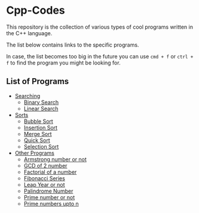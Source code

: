# Cpp-Codes
This repository is the collection of various types of cool programs written in the C++ language. 

The list below contains links to the specific programs.

In case, the list becomes too big in the future you can use `cmd + f` or `ctrl + f` to find the program you might be looking for.

## List of Programs

- [Searching](./Searching)
  - [Binary Search](./Searching/binarysearch.cpp)
  - [Linear Search](./Searching/linearsearch.cpp)
- [Sorts](./Sorts)
  - [Bubble Sort](./Sorts/bubblesort.cpp)
  - [Insertion Sort](./Sorts/insertionsort.cpp)
  - [Merge Sort](./Sorts/mergesort.cpp)
  - [Quick Sort](./Sorts/quicksort.cpp)
  - [Selection Sort](./Sorts/selectionsort.cpp)
- [Other Programs](./otherprograms)
  - [Armstrong number or not](./otherprograms/armstrongnumber.cpp)
  - [GCD of 2 number](./otherprograms/gcd.cpp)
  - [Factorial of a number](./otherprograms/factorial.cpp)
  - [Fibonacci Series](./otherprograms/fibonacci.cpp)
  - [Leap Year or not](./otherprograms/leapyear.cpp)
  - [Palindrome Number](./otherprograms/palindrome.cpp)
  - [Prime number or not](./otherprograms/primenumber.cpp)
  - [Prime numbers upto n](./otherprograms/primenumupton.cpp)
